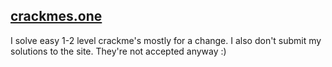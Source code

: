 ## [crackmes.one](https://crackmes.one)

I solve easy 1-2 level crackme's mostly for a change. I also don't submit my solutions to the site. They're not accepted anyway :)
